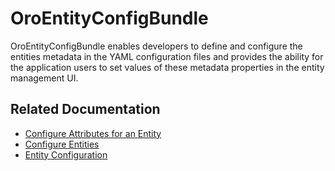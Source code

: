 <a id="bundle-docs-platform-entity-config-bundle"></a>

# OroEntityConfigBundle

OroEntityConfigBundle enables developers to define and configure the entities metadata in the YAML configuration files and provides the ability for the application users to set values of these metadata properties in the entity management UI.

## Related Documentation

* [Configure Attributes for an Entity](../../../backend/entities/attributes.md#dev-entities-attributes)
* [Configure Entities](../../../backend/entities/config-entities/index.md#book-entities-entity-configuration)
* [Entity Configuration](../../../backend/configuration/yaml/entity-config.md#yaml-format-config-entity)

<!-- Frontend -->
